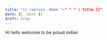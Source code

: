 ```yaml
---
title: "{{ replace .Name "-" " " | title }}"
date: {{ .Date }}
draft: true
---
```


Hi hello welcome to be proud indian 